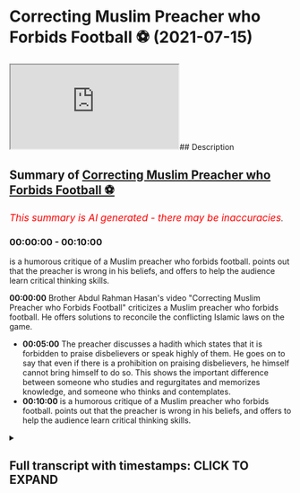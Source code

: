 # Correcting Muslim Preacher who Forbids Football ⚽️ (2021-07-15)

<iframe loading='lazy' allow='autoplay' src='https://www.youtube.com/embed/k6Vnz5r7fVQ'></iframe>## Description



## Summary of [Correcting Muslim Preacher who Forbids Football ⚽️](https://www.youtube.com/watch?v=k6Vnz5r7fVQ)


*<span style="color:red; font-size:125%">This summary is AI generated - there may be inaccuracies</span>. [](/)*

### <a onclick="modifyYTiframeseektime('0')">00:00:00</a> - <a onclick="modifyYTiframeseektime('600')">00:10:00</a>

 is a humorous critique of a Muslim preacher who forbids football. points out that the preacher is wrong in his beliefs, and offers to help the audience learn critical thinking skills.

**<a onclick="modifyYTiframeseektime('0')">00:00:00</a>** Brother Abdul Rahman Hasan's video "Correcting Muslim Preacher who Forbids Football" criticizes a Muslim preacher who forbids football. He offers solutions to reconcile the conflicting Islamic laws on the game.
* **<a onclick="modifyYTiframeseektime('300')">00:05:00</a>** The preacher discusses a hadith which states that it is forbidden to praise disbelievers or speak highly of them. He goes on to say that even if there is a prohibition on praising disbelievers, he himself cannot bring himself to do so. This shows the important difference between someone who studies and regurgitates and memorizes knowledge, and someone who thinks and contemplates.
* **<a onclick="modifyYTiframeseektime('600')">00:10:00</a>**  is a humorous critique of a Muslim preacher who forbids football. points out that the preacher is wrong in his beliefs, and offers to help the audience learn critical thinking skills.

<details><summary><h2>Full transcript with timestamps: CLICK TO EXPAND</h2></summary>

<a onclick="modifyYTiframeseektime('4')">0:00:04</a> i was recently made  
<a onclick="modifyYTiframeseektime('6')">0:00:06</a> aware of a video that brother abdul  
<a onclick="modifyYTiframeseektime('8')">0:00:08</a> rahman hassan had made  
<a onclick="modifyYTiframeseektime('10')">0:00:10</a> on the permissibility of football or  
<a onclick="modifyYTiframeseektime('12')">0:00:12</a> lack thereof  
<a onclick="modifyYTiframeseektime('14')">0:00:14</a> and this video i found it astounding  
<a onclick="modifyYTiframeseektime('18')">0:00:18</a> absolutely astounding  
<a onclick="modifyYTiframeseektime('21')">0:00:21</a> and i've just come to the conclusion  
<a onclick="modifyYTiframeseektime('23')">0:00:23</a> that there must be a deeper reason  
<a onclick="modifyYTiframeseektime('26')">0:00:26</a> why such conclusions are being met so  
<a onclick="modifyYTiframeseektime('28')">0:00:28</a> after i've  
<a onclick="modifyYTiframeseektime('29')">0:00:29</a> done the initial prognosis if you want  
<a onclick="modifyYTiframeseektime('31')">0:00:31</a> to call it that or diagnostic  
<a onclick="modifyYTiframeseektime('34')">0:00:34</a> and once we've quickly just ran through  
<a onclick="modifyYTiframeseektime('37')">0:00:37</a> some of the things that he said  
<a onclick="modifyYTiframeseektime('39')">0:00:39</a> um i'm going to offer some solutions  
<a onclick="modifyYTiframeseektime('41')">0:00:41</a> insha'allah okay i'm going to offer some  
<a onclick="modifyYTiframeseektime('43')">0:00:43</a> solutions  
<a onclick="modifyYTiframeseektime('44')">0:00:44</a> so the first thing he said was that the  
<a onclick="modifyYTiframeseektime('47')">0:00:47</a> reason why  
<a onclick="modifyYTiframeseektime('48')">0:00:48</a> football well well he was saying about  
<a onclick="modifyYTiframeseektime('51')">0:00:51</a> football that  
<a onclick="modifyYTiframeseektime('53')">0:00:53</a> it has in it allah  
<a onclick="modifyYTiframeseektime('63')">0:01:03</a> laws which are man-made laws against the  
<a onclick="modifyYTiframeseektime('66')">0:01:06</a> against against the laws  
<a onclick="modifyYTiframeseektime('70')">0:01:10</a> of islam let's take a look at this  
<a onclick="modifyYTiframeseektime('73')">0:01:13</a> astonishing and shocking  
<a onclick="modifyYTiframeseektime('76')">0:01:16</a> okay segment of him speaking  
<a onclick="modifyYTiframeseektime('80')">0:01:20</a> about this  
<a onclick="modifyYTiframeseektime('95')">0:01:35</a> [Music]  
<a onclick="modifyYTiframeseektime('120')">0:02:00</a> let's not take it to the because some of  
<a onclick="modifyYTiframeseektime('123')">0:02:03</a> its forms can be  
<a onclick="modifyYTiframeseektime('124')">0:02:04</a> some of his forms can be mentioned  
<a onclick="modifyYTiframeseektime('141')">0:02:21</a> okay we know in our legislation what we  
<a onclick="modifyYTiframeseektime('143')">0:02:23</a> have in our sharia we have  
<a onclick="modifyYTiframeseektime('147')">0:02:27</a> in our 50 books if you look at it when  
<a onclick="modifyYTiframeseektime('149')">0:02:29</a> the scholars speak about  
<a onclick="modifyYTiframeseektime('151')">0:02:31</a> they divide it into four or even if you  
<a onclick="modifyYTiframeseektime('153')">0:02:33</a> want say two let's make it four 4.  
<a onclick="modifyYTiframeseektime('156')">0:02:36</a> act of worship and by that  
<a onclick="modifyYTiframeseektime('160')">0:02:40</a> then we have uh illness  
<a onclick="modifyYTiframeseektime('168')">0:02:48</a> then you have an  
<a onclick="modifyYTiframeseektime('171')">0:02:51</a> ayat are crimes that are committed  
<a onclick="modifyYTiframeseektime('174')">0:02:54</a> and then which are capital punishments  
<a onclick="modifyYTiframeseektime('176')">0:02:56</a> okay i mean punishment for those  
<a onclick="modifyYTiframeseektime('178')">0:02:58</a> scholars that's what our our legal  
<a onclick="modifyYTiframeseektime('181')">0:03:01</a> islamic  
<a onclick="modifyYTiframeseektime('182')">0:03:02</a> legislation revolves around it talks  
<a onclick="modifyYTiframeseektime('184')">0:03:04</a> about after these are the things you  
<a onclick="modifyYTiframeseektime('185')">0:03:05</a> study  
<a onclick="modifyYTiframeseektime('187')">0:03:07</a> now football consists of  
<a onclick="modifyYTiframeseektime('190')">0:03:10</a> it's a game of coming into contact with  
<a onclick="modifyYTiframeseektime('191')">0:03:11</a> one another yeah  
<a onclick="modifyYTiframeseektime('193')">0:03:13</a> okay when a person attacks another  
<a onclick="modifyYTiframeseektime('196')">0:03:16</a> person and breaks a person's bones  
<a onclick="modifyYTiframeseektime('198')">0:03:18</a> or breaks a person's leg or a person  
<a onclick="modifyYTiframeseektime('201')">0:03:21</a> gets injured  
<a onclick="modifyYTiframeseektime('202')">0:03:22</a> or a person's puts a finger in a  
<a onclick="modifyYTiframeseektime('203')">0:03:23</a> person's eye do they go to the chapters  
<a onclick="modifyYTiframeseektime('221')">0:03:41</a> but in our religion we have it doesn't  
<a onclick="modifyYTiframeseektime('222')">0:03:42</a> matter whether it's a game or not islam  
<a onclick="modifyYTiframeseektime('226')">0:03:46</a> as you mentioned in the beginning islam  
<a onclick="modifyYTiframeseektime('229')">0:03:49</a> governs everything it conforms to  
<a onclick="modifyYTiframeseektime('231')">0:03:51</a> everything our religion enters  
<a onclick="modifyYTiframeseektime('232')">0:03:52</a> every minute thing you go to the toilet  
<a onclick="modifyYTiframeseektime('234')">0:03:54</a> you're told how to clean yourself  
<a onclick="modifyYTiframeseektime('236')">0:03:56</a> i'm absolutely astounded by that  
<a onclick="modifyYTiframeseektime('242')">0:04:02</a> because here the obviously the  
<a onclick="modifyYTiframeseektime('243')">0:04:03</a> assumption let's let's say why  
<a onclick="modifyYTiframeseektime('245')">0:04:05</a> is wrong okay the assumption is  
<a onclick="modifyYTiframeseektime('249')">0:04:09</a> that for example they're playing  
<a onclick="modifyYTiframeseektime('250')">0:04:10</a> football and  
<a onclick="modifyYTiframeseektime('252')">0:04:12</a> someone gets injured to the point where  
<a onclick="modifyYTiframeseektime('254')">0:04:14</a> one of the limbs gets amputated which  
<a onclick="modifyYTiframeseektime('256')">0:04:16</a> really happens  
<a onclick="modifyYTiframeseektime('258')">0:04:18</a> well okay their bones get broken which  
<a onclick="modifyYTiframeseektime('260')">0:04:20</a> sometimes does happen  
<a onclick="modifyYTiframeseektime('261')">0:04:21</a> right that the punishment  
<a onclick="modifyYTiframeseektime('265')">0:04:25</a> is going to be automatic removal of the  
<a onclick="modifyYTiframeseektime('267')">0:04:27</a> game red card or whatever it is  
<a onclick="modifyYTiframeseektime('270')">0:04:30</a> and he says that this goes against the  
<a onclick="modifyYTiframeseektime('271')">0:04:31</a> islamic laws  
<a onclick="modifyYTiframeseektime('273')">0:04:33</a> which indicate that you know whatever is  
<a onclick="modifyYTiframeseektime('275')">0:04:35</a> have to be given basically  
<a onclick="modifyYTiframeseektime('277')">0:04:37</a> which you can see in the kotabuf in the  
<a onclick="modifyYTiframeseektime('279')">0:04:39</a> blab of ginayet  
<a onclick="modifyYTiframeseektime('282')">0:04:42</a> how pathetic sorry how is that a  
<a onclick="modifyYTiframeseektime('286')">0:04:46</a> contradiction  
<a onclick="modifyYTiframeseektime('287')">0:04:47</a> when if it's an islamic state the the  
<a onclick="modifyYTiframeseektime('290')">0:04:50</a> person the claimant can actually still  
<a onclick="modifyYTiframeseektime('292')">0:04:52</a> make the claim  
<a onclick="modifyYTiframeseektime('293')">0:04:53</a> and he'll have video evidence to suggest  
<a onclick="modifyYTiframeseektime('296')">0:04:56</a> that the person actually hurt them  
<a onclick="modifyYTiframeseektime('298')">0:04:58</a> if anything football if it's being  
<a onclick="modifyYTiframeseektime('300')">0:05:00</a> recorded  
<a onclick="modifyYTiframeseektime('301')">0:05:01</a> will help the retribution of justice if  
<a onclick="modifyYTiframeseektime('304')">0:05:04</a> that particular court decides to take  
<a onclick="modifyYTiframeseektime('305')">0:05:05</a> videographic evidence  
<a onclick="modifyYTiframeseektime('307')">0:05:07</a> i don't see how there is a mukhalik  
<a onclick="modifyYTiframeseektime('311')">0:05:11</a> and why is it assumed that a referee  
<a onclick="modifyYTiframeseektime('314')">0:05:14</a> should have  
<a onclick="modifyYTiframeseektime('316')">0:05:16</a> i think about this for a second why  
<a onclick="modifyYTiframeseektime('317')">0:05:17</a> should the referee have  
<a onclick="modifyYTiframeseektime('319')">0:05:19</a> the powers to do  
<a onclick="modifyYTiframeseektime('323')">0:05:23</a> or punishments or tajirat whatever maybe  
<a onclick="modifyYTiframeseektime('327')">0:05:27</a> just think before you speak just  
<a onclick="modifyYTiframeseektime('330')">0:05:30</a> think this is absolutely diabolical  
<a onclick="modifyYTiframeseektime('336')">0:05:36</a> this is absolutely different  
<a onclick="modifyYTiframeseektime('340')">0:05:40</a> well he talks about not getting along  
<a onclick="modifyYTiframeseektime('341')">0:05:41</a> with or not  
<a onclick="modifyYTiframeseektime('343')">0:05:43</a> loving not being able to love a people  
<a onclick="modifyYTiframeseektime('345')">0:05:45</a> of different faiths  
<a onclick="modifyYTiframeseektime('346')">0:05:46</a> and religion let's take a look at what  
<a onclick="modifyYTiframeseektime('348')">0:05:48</a> he has to say  
<a onclick="modifyYTiframeseektime('350')">0:05:50</a> the middle like who's offside without  
<a onclick="modifyYTiframeseektime('352')">0:05:52</a> any penalty where it's shot from all of  
<a onclick="modifyYTiframeseektime('354')">0:05:54</a> these are  
<a onclick="modifyYTiframeseektime('355')">0:05:55</a> administrative this is fine we're  
<a onclick="modifyYTiframeseektime('357')">0:05:57</a> talking about  
<a onclick="modifyYTiframeseektime('360')">0:06:00</a> the goal against the laws of allah which  
<a onclick="modifyYTiframeseektime('363')">0:06:03</a> the football players are forced to  
<a onclick="modifyYTiframeseektime('364')">0:06:04</a> follow  
<a onclick="modifyYTiframeseektime('364')">0:06:04</a> for example some of them and i'm going  
<a onclick="modifyYTiframeseektime('366')">0:06:06</a> to expand on some of them for example  
<a onclick="modifyYTiframeseektime('368')">0:06:08</a> some of the laws that yami that they go  
<a onclick="modifyYTiframeseektime('370')">0:06:10</a> into  
<a onclick="modifyYTiframeseektime('371')">0:06:11</a> is um  
<a onclick="modifyYTiframeseektime('375')">0:06:15</a> the player is made to love his football  
<a onclick="modifyYTiframeseektime('377')">0:06:17</a> player team member  
<a onclick="modifyYTiframeseektime('378')">0:06:18</a> even if he's of different religion  
<a onclick="modifyYTiframeseektime('381')">0:06:21</a> this doesn't have to question how are  
<a onclick="modifyYTiframeseektime('383')">0:06:23</a> you playing with you how are you playing  
<a onclick="modifyYTiframeseektime('385')">0:06:25</a> just like your colleague you're at work  
<a onclick="modifyYTiframeseektime('386')">0:06:26</a> you've got a non-muslim colleague  
<a onclick="modifyYTiframeseektime('387')">0:06:27</a> doesn't have to love you work together  
<a onclick="modifyYTiframeseektime('388')">0:06:28</a> of course you're working it's a job for  
<a onclick="modifyYTiframeseektime('389')">0:06:29</a> them  
<a onclick="modifyYTiframeseektime('390')">0:06:30</a> they've some of them even come out  
<a onclick="modifyYTiframeseektime('391')">0:06:31</a> saying we don't get along with the job  
<a onclick="modifyYTiframeseektime('392')">0:06:32</a> years later had  
<a onclick="modifyYTiframeseektime('394')">0:06:34</a> big rifts you didn't raise these two  
<a onclick="modifyYTiframeseektime('395')">0:06:35</a> guys okay i'm really agreeing with you  
<a onclick="modifyYTiframeseektime('396')">0:06:36</a> two or three people he might not get  
<a onclick="modifyYTiframeseektime('398')">0:06:38</a> along with no problem  
<a onclick="modifyYTiframeseektime('399')">0:06:39</a> but he can't get along with the entire  
<a onclick="modifyYTiframeseektime('400')">0:06:40</a> team members  
<a onclick="modifyYTiframeseektime('402')">0:06:42</a> what you've mentioned no different to me  
<a onclick="modifyYTiframeseektime('403')">0:06:43</a> in my corporate job in my company  
<a onclick="modifyYTiframeseektime('405')">0:06:45</a> i've got non-muslims i have to work with  
<a onclick="modifyYTiframeseektime('407')">0:06:47</a> them i'm like some of them i don't know  
<a onclick="modifyYTiframeseektime('408')">0:06:48</a> it's not a lot you can come into your  
<a onclick="modifyYTiframeseektime('410')">0:06:50</a> work and do your work and leave  
<a onclick="modifyYTiframeseektime('412')">0:06:52</a> it's got nothing to do you know i never  
<a onclick="modifyYTiframeseektime('413')">0:06:53</a> know you for your tea your team members  
<a onclick="modifyYTiframeseektime('415')">0:06:55</a> and your people you're working with here  
<a onclick="modifyYTiframeseektime('416')">0:06:56</a> it's a team thing  
<a onclick="modifyYTiframeseektime('417')">0:06:57</a> i need to know who the striker is i the  
<a onclick="modifyYTiframeseektime('419')">0:06:59</a> goalkeeper needs to know the  
<a onclick="modifyYTiframeseektime('422')">0:07:02</a> you have to be no i don't agree with  
<a onclick="modifyYTiframeseektime('424')">0:07:04</a> this point you're part of a  
<a onclick="modifyYTiframeseektime('425')">0:07:05</a> happens when a muslim marries a  
<a onclick="modifyYTiframeseektime('427')">0:07:07</a> christian or a jew  
<a onclick="modifyYTiframeseektime('431')">0:07:11</a> what happened with the prophet muhammad  
<a onclick="modifyYTiframeseektime('446')">0:07:26</a> that's not relating to the religion  
<a onclick="modifyYTiframeseektime('448')">0:07:28</a> natural love between  
<a onclick="modifyYTiframeseektime('450')">0:07:30</a> people from different faiths is haram  
<a onclick="modifyYTiframeseektime('453')">0:07:33</a> then the prophet fell into haram we will  
<a onclick="modifyYTiframeseektime('456')">0:07:36</a> see  
<a onclick="modifyYTiframeseektime('457')">0:07:37</a> how your methodologies and how your  
<a onclick="modifyYTiframeseektime('459')">0:07:39</a> statements  
<a onclick="modifyYTiframeseektime('460')">0:07:40</a> are so totally against the sun and the  
<a onclick="modifyYTiframeseektime('463')">0:07:43</a> quran  
<a onclick="modifyYTiframeseektime('464')">0:07:44</a> that i'm shocked with all due respect  
<a onclick="modifyYTiframeseektime('468')">0:07:48</a> that you had the absolute audacity to  
<a onclick="modifyYTiframeseektime('471')">0:07:51</a> come out and speak in the manner that  
<a onclick="modifyYTiframeseektime('473')">0:07:53</a> you have  
<a onclick="modifyYTiframeseektime('474')">0:07:54</a> on a topic like this  
<a onclick="modifyYTiframeseektime('480')">0:08:00</a> that you may say about allah which you  
<a onclick="modifyYTiframeseektime('481')">0:08:01</a> don't even know  
<a onclick="modifyYTiframeseektime('483')">0:08:03</a> what and i'm shocked that someone who's  
<a onclick="modifyYTiframeseektime('486')">0:08:06</a> spent so much time  
<a onclick="modifyYTiframeseektime('488')">0:08:08</a> i'm actually i can't hold it in and i'm  
<a onclick="modifyYTiframeseektime('490')">0:08:10</a> not going to lie to anyone here  
<a onclick="modifyYTiframeseektime('491')">0:08:11</a> i don't back back this man behind his  
<a onclick="modifyYTiframeseektime('493')">0:08:13</a> back i'm gonna tell you guys  
<a onclick="modifyYTiframeseektime('495')">0:08:15</a> exactly what i think this shows with all  
<a onclick="modifyYTiframeseektime('498')">0:08:18</a> due respect  
<a onclick="modifyYTiframeseektime('499')">0:08:19</a> the difference the important difference  
<a onclick="modifyYTiframeseektime('500')">0:08:20</a> between someone who studies  
<a onclick="modifyYTiframeseektime('503')">0:08:23</a> and regurgitates and memorizes knowledge  
<a onclick="modifyYTiframeseektime('505')">0:08:25</a> and someone who thinks and contemplates  
<a onclick="modifyYTiframeseektime('507')">0:08:27</a> there's no better kind of example we can  
<a onclick="modifyYTiframeseektime('509')">0:08:29</a> get for this  
<a onclick="modifyYTiframeseektime('510')">0:08:30</a> how can you come to these conclusions  
<a onclick="modifyYTiframeseektime('516')">0:08:36</a> how can you praising disbelievers  
<a onclick="modifyYTiframeseektime('520')">0:08:40</a> and he is indicating that  
<a onclick="modifyYTiframeseektime('524')">0:08:44</a> well look he's not saying i'm not going  
<a onclick="modifyYTiframeseektime('525')">0:08:45</a> to go into the permissibility of it or  
<a onclick="modifyYTiframeseektime('527')">0:08:47</a> lack thereof  
<a onclick="modifyYTiframeseektime('529')">0:08:49</a> he says what i am going to say is i  
<a onclick="modifyYTiframeseektime('532')">0:08:52</a> can't see how someone can bring  
<a onclick="modifyYTiframeseektime('533')">0:08:53</a> themselves  
<a onclick="modifyYTiframeseektime('534')">0:08:54</a> to praise someone who basically is a  
<a onclick="modifyYTiframeseektime('536')">0:08:56</a> disbeliever and he  
<a onclick="modifyYTiframeseektime('537')">0:08:57</a> he mentions a few traits so let's see  
<a onclick="modifyYTiframeseektime('539')">0:08:59</a> what he says on this matter  
<a onclick="modifyYTiframeseektime('541')">0:09:01</a> and come back that's something for the  
<a onclick="modifyYTiframeseektime('544')">0:09:04</a> women  
<a onclick="modifyYTiframeseektime('545')">0:09:05</a> men i'm imitating the women in this  
<a onclick="modifyYTiframeseektime('546')">0:09:06</a> writer  
<a onclick="modifyYTiframeseektime('550')">0:09:10</a> i'm sorry to go back to something we  
<a onclick="modifyYTiframeseektime('551')">0:09:11</a> were discussing earlier you mentioned  
<a onclick="modifyYTiframeseektime('552')">0:09:12</a> the hadith to me yesterday which i  
<a onclick="modifyYTiframeseektime('554')">0:09:14</a> i'd like to bring forward in sha allah  
<a onclick="modifyYTiframeseektime('556')">0:09:16</a> we're talking about the way  
<a onclick="modifyYTiframeseektime('557')">0:09:17</a> not we look up to or some of the muslims  
<a onclick="modifyYTiframeseektime('559')">0:09:19</a> look up to  
<a onclick="modifyYTiframeseektime('560')">0:09:20</a> non-muslim footballers and things like  
<a onclick="modifyYTiframeseektime('562')">0:09:22</a> that are you allowed to praise and  
<a onclick="modifyYTiframeseektime('564')">0:09:24</a> almost say he's so good at football  
<a onclick="modifyYTiframeseektime('567')">0:09:27</a> discussion back and forth  
<a onclick="modifyYTiframeseektime('574')">0:09:34</a> don't say  
<a onclick="modifyYTiframeseektime('582')">0:09:42</a> you're not allowed to praise him and  
<a onclick="modifyYTiframeseektime('584')">0:09:44</a> speak highly of him so if the hadith  
<a onclick="modifyYTiframeseektime('589')">0:09:49</a> there's is lot of back and forth to it  
<a onclick="modifyYTiframeseektime('590')">0:09:50</a> but the point is the point is  
<a onclick="modifyYTiframeseektime('592')">0:09:52</a> i don't want to fall i don't want to  
<a onclick="modifyYTiframeseektime('593')">0:09:53</a> press my arsenal on that  
<a onclick="modifyYTiframeseektime('595')">0:09:55</a> i'm saying even if there was a  
<a onclick="modifyYTiframeseektime('598')">0:09:58</a> prohibition on this issue i can't  
<a onclick="modifyYTiframeseektime('599')">0:09:59</a> someone who said allah hasn't got a  
<a onclick="modifyYTiframeseektime('601')">0:10:01</a> child  
<a onclick="modifyYTiframeseektime('602')">0:10:02</a> allah has a child sorry someone who  
<a onclick="modifyYTiframeseektime('604')">0:10:04</a> doesn't believe in allah's existence  
<a onclick="modifyYTiframeseektime('605')">0:10:05</a> somebody who doesn't even worship allah  
<a onclick="modifyYTiframeseektime('607')">0:10:07</a> who disobeys allah after he created him  
<a onclick="modifyYTiframeseektime('609')">0:10:09</a> aborts  
<a onclick="modifyYTiframeseektime('610')">0:10:10</a> into this world i honestly can't speak  
<a onclick="modifyYTiframeseektime('612')">0:10:12</a> greatly and highly and glorify him like  
<a onclick="modifyYTiframeseektime('614')">0:10:14</a> that i can't  
<a onclick="modifyYTiframeseektime('615')">0:10:15</a> my heart won't allow me if someone says  
<a onclick="modifyYTiframeseektime('616')">0:10:16</a> insult with your mother you're a mother  
<a onclick="modifyYTiframeseektime('618')">0:10:18</a> you wouldn't  
<a onclick="modifyYTiframeseektime('618')">0:10:18</a> you wouldn't even dismiss your mother's  
<a onclick="modifyYTiframeseektime('620')">0:10:20</a> value yeah or you would you wouldn't you  
<a onclick="modifyYTiframeseektime('622')">0:10:22</a> wouldn't like him in any way shape or  
<a onclick="modifyYTiframeseektime('623')">0:10:23</a> form  
<a onclick="modifyYTiframeseektime('623')">0:10:23</a> you have enmity towards him what about  
<a onclick="modifyYTiframeseektime('625')">0:10:25</a> allah i know you're saying this guy's  
<a onclick="modifyYTiframeseektime('626')">0:10:26</a> such a good player i want to watch him i  
<a onclick="modifyYTiframeseektime('628')">0:10:28</a> like the way he plays  
<a onclick="modifyYTiframeseektime('630')">0:10:30</a> also the concept  
<a onclick="modifyYTiframeseektime('644')">0:10:44</a> now this is absolutely diabolical  
<a onclick="modifyYTiframeseektime('648')">0:10:48</a> and this is muhalfali sunnah he is  
<a onclick="modifyYTiframeseektime('650')">0:10:50</a> mentioning a hadith which he says oh the  
<a onclick="modifyYTiframeseektime('652')">0:10:52</a> authenticity of it is  
<a onclick="modifyYTiframeseektime('654')">0:10:54</a> we don't know whether it's strong or  
<a onclick="modifyYTiframeseektime('655')">0:10:55</a> weak well let me give you three hadith  
<a onclick="modifyYTiframeseektime('658')">0:10:58</a> which we know  
<a onclick="modifyYTiframeseektime('658')">0:10:58</a> the authenticity is strong number one  
<a onclick="modifyYTiframeseektime('663')">0:11:03</a> ibnadi who the prophet muhammad  
<a onclick="modifyYTiframeseektime('667')">0:11:07</a> explicitly absolutely explicitly said  
<a onclick="modifyYTiframeseektime('671')">0:11:11</a> had he been alive i would have had i  
<a onclick="modifyYTiframeseektime('674')">0:11:14</a> would have forgiven this i would have  
<a onclick="modifyYTiframeseektime('675')">0:11:15</a> asked allah to forgive these people  
<a onclick="modifyYTiframeseektime('678')">0:11:18</a> so this is a kind of praise but he might  
<a onclick="modifyYTiframeseektime('680')">0:11:20</a> say no you must you know  
<a onclick="modifyYTiframeseektime('683')">0:11:23</a> you guys mention the philosophers why  
<a onclick="modifyYTiframeseektime('685')">0:11:25</a> you mention the philosophers when you  
<a onclick="modifyYTiframeseektime('686')">0:11:26</a> have quran sunnah  
<a onclick="modifyYTiframeseektime('688')">0:11:28</a> why are you mentioning the you know the  
<a onclick="modifyYTiframeseektime('690')">0:11:30</a> thinkers and so  
<a onclick="modifyYTiframeseektime('692')">0:11:32</a> why are you mentioning aristotle why  
<a onclick="modifyYTiframeseektime('695')">0:11:35</a> mentioning plato  
<a onclick="modifyYTiframeseektime('697')">0:11:37</a> well i want to tell you something today  
<a onclick="modifyYTiframeseektime('698')">0:11:38</a> that maybe you did not know  
<a onclick="modifyYTiframeseektime('702')">0:11:42</a> that the prophet muhammed he mentioned a  
<a onclick="modifyYTiframeseektime('705')">0:11:45</a> bait  
<a onclick="modifyYTiframeseektime('705')">0:11:45</a> of shar he mentioned the line of shah  
<a onclick="modifyYTiframeseektime('708')">0:11:48</a> from a man called  
<a onclick="modifyYTiframeseektime('711')">0:11:51</a> who was a non-believer before the time  
<a onclick="modifyYTiframeseektime('713')">0:11:53</a> of islam and he mentioned  
<a onclick="modifyYTiframeseektime('720')">0:12:00</a> or something to this effect that  
<a onclick="modifyYTiframeseektime('723')">0:12:03</a> whatever is aside allah is in vain  
<a onclick="modifyYTiframeseektime('726')">0:12:06</a> and that the prophet muhammed  
<a onclick="modifyYTiframeseektime('732')">0:12:12</a> this is the truest thing a prophet a  
<a onclick="modifyYTiframeseektime('735')">0:12:15</a> poet has said  
<a onclick="modifyYTiframeseektime('737')">0:12:17</a> why am i even mention it if there's no  
<a onclick="modifyYTiframeseektime('741')">0:12:21</a> utility value and so doing  
<a onclick="modifyYTiframeseektime('745')">0:12:25</a> why even mention us  
<a onclick="modifyYTiframeseektime('751')">0:12:31</a> he praised the romans he said that the  
<a onclick="modifyYTiframeseektime('753')">0:12:33</a> quickest to recover he actually  
<a onclick="modifyYTiframeseektime('754')">0:12:34</a> mentioned so many characteristics  
<a onclick="modifyYTiframeseektime('756')">0:12:36</a> he said that the quickest to recover  
<a onclick="modifyYTiframeseektime('758')">0:12:38</a> after a defeat  
<a onclick="modifyYTiframeseektime('760')">0:12:40</a> one of the things that he mentioned of  
<a onclick="modifyYTiframeseektime('761')">0:12:41</a> many things so you can't bring yourself  
<a onclick="modifyYTiframeseektime('763')">0:12:43</a> to praise disbelievers  
<a onclick="modifyYTiframeseektime('764')">0:12:44</a> but the prophet muhammad  
<a onclick="modifyYTiframeseektime('768')">0:12:48</a> could either you are better than them or  
<a onclick="modifyYTiframeseektime('771')">0:12:51</a> you don't understand  
<a onclick="modifyYTiframeseektime('772')">0:12:52</a> them and you don't understand the  
<a onclick="modifyYTiframeseektime('773')">0:12:53</a> religion fully and this is why i  
<a onclick="modifyYTiframeseektime('775')">0:12:55</a> want to offer my services i don't want  
<a onclick="modifyYTiframeseektime('777')">0:12:57</a> to just tell you i don't mean this to  
<a onclick="modifyYTiframeseektime('778')">0:12:58</a> allah who are not trying to arrogate to  
<a onclick="modifyYTiframeseektime('780')">0:13:00</a> you  
<a onclick="modifyYTiframeseektime('780')">0:13:00</a> i just don't want to backfire you i want  
<a onclick="modifyYTiframeseektime('782')">0:13:02</a> to say this so everyone can hear it and  
<a onclick="modifyYTiframeseektime('784')">0:13:04</a> i want to say to friends and family oh  
<a onclick="modifyYTiframeseektime('786')">0:13:06</a> look at this guy he doesn't know this  
<a onclick="modifyYTiframeseektime('787')">0:13:07</a> and doesn't know that  
<a onclick="modifyYTiframeseektime('788')">0:13:08</a> i'm making fun of you behind your back  
<a onclick="modifyYTiframeseektime('790')">0:13:10</a> i'd rather you see this and make it  
<a onclick="modifyYTiframeseektime('792')">0:13:12</a> public  
<a onclick="modifyYTiframeseektime('793')">0:13:13</a> but i do want to offer my services yeah  
<a onclick="modifyYTiframeseektime('795')">0:13:15</a> i think that was due is like a crash  
<a onclick="modifyYTiframeseektime('797')">0:13:17</a> course in critical thinking and  
<a onclick="modifyYTiframeseektime('800')">0:13:20</a> i think that if we humble each other  
<a onclick="modifyYTiframeseektime('802')">0:13:22</a> ourselves to each other  
<a onclick="modifyYTiframeseektime('804')">0:13:24</a> maybe we can teach each other certain  
<a onclick="modifyYTiframeseektime('806')">0:13:26</a> things  
<a onclick="modifyYTiframeseektime('811')">0:13:31</a> the two kinds of people don't learn the  
<a onclick="modifyYTiframeseektime('813')">0:13:33</a> knowledge shy person and an arrogant  
<a onclick="modifyYTiframeseektime('815')">0:13:35</a> person  
<a onclick="modifyYTiframeseektime('816')">0:13:36</a> i would say please take my offer up we  
<a onclick="modifyYTiframeseektime('818')">0:13:38</a> work closely with you  
<a onclick="modifyYTiframeseektime('820')">0:13:40</a> okay to try and develop critical  
<a onclick="modifyYTiframeseektime('822')">0:13:42</a> reasoning skills  
<a onclick="modifyYTiframeseektime('823')">0:13:43</a> and hopefully you can start applying  
<a onclick="modifyYTiframeseektime('825')">0:13:45</a> those  
<a onclick="modifyYTiframeseektime('827')">0:13:47</a> any photos  
</details>